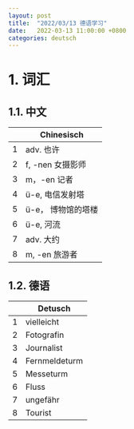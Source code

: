 ```yaml
---
layout: post
title:  "2022/03/13 德语学习"
date:   2022-03-13 11:00:00 +0800
categories: deutsch
---
```


# 1. 词汇

## 1.1. 中文

|     | Chinesisch         |
| --- | ------------------ |
| 1   | adv. 也许          |
| 2   | f, -nen 女摄影师   |
| 3   | m，-en 记者        |
| 4   | ü-e, 电信发射塔    |
| 5   | ü-e， 博物馆的塔楼 |
| 6   | ü-e, 河流          |
| 7   | adv. 大约          |
| 8   | m, -en 旅游者      |

## 1.2. 德语

|     | Detusch       |
| --- | ------------- |
| 1   | vielleicht    |
| 2   | Fotografin    |
| 3   | Journalist    |
| 4   | Fernmeldeturm |
| 5   | Messeturm     |
| 6   | Fluss         |
| 7   | ungefähr      |
| 8   | Tourist       |
